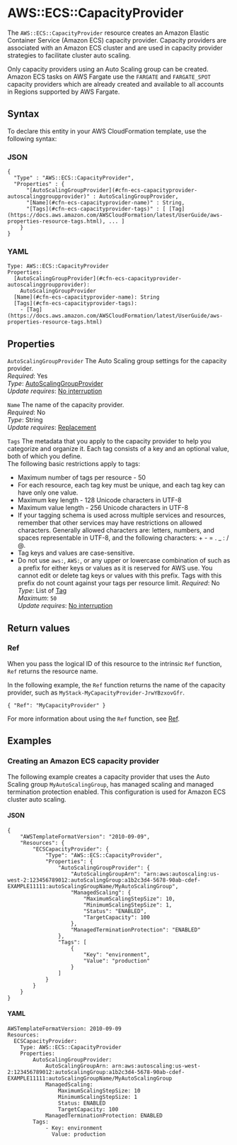 # AWS::ECS::CapacityProvider<a name="aws-resource-ecs-capacityprovider"></a>

The `AWS::ECS::CapacityProvider` resource creates an Amazon Elastic Container Service \(Amazon ECS\) capacity provider\. Capacity providers are associated with an Amazon ECS cluster and are used in capacity provider strategies to facilitate cluster auto scaling\.

Only capacity providers using an Auto Scaling group can be created\. Amazon ECS tasks on AWS Fargate use the `FARGATE` and `FARGATE_SPOT` capacity providers which are already created and available to all accounts in Regions supported by AWS Fargate\.

## Syntax<a name="aws-resource-ecs-capacityprovider-syntax"></a>

To declare this entity in your AWS CloudFormation template, use the following syntax:

### JSON<a name="aws-resource-ecs-capacityprovider-syntax.json"></a>

```
{
  "Type" : "AWS::ECS::CapacityProvider",
  "Properties" : {
      "[AutoScalingGroupProvider](#cfn-ecs-capacityprovider-autoscalinggroupprovider)" : AutoScalingGroupProvider,
      "[Name](#cfn-ecs-capacityprovider-name)" : String,
      "[Tags](#cfn-ecs-capacityprovider-tags)" : [ [Tag](https://docs.aws.amazon.com/AWSCloudFormation/latest/UserGuide/aws-properties-resource-tags.html), ... ]
    }
}
```

### YAML<a name="aws-resource-ecs-capacityprovider-syntax.yaml"></a>

```
Type: AWS::ECS::CapacityProvider
Properties: 
  [AutoScalingGroupProvider](#cfn-ecs-capacityprovider-autoscalinggroupprovider): 
    AutoScalingGroupProvider
  [Name](#cfn-ecs-capacityprovider-name): String
  [Tags](#cfn-ecs-capacityprovider-tags): 
    - [Tag](https://docs.aws.amazon.com/AWSCloudFormation/latest/UserGuide/aws-properties-resource-tags.html)
```

## Properties<a name="aws-resource-ecs-capacityprovider-properties"></a>

`AutoScalingGroupProvider`  <a name="cfn-ecs-capacityprovider-autoscalinggroupprovider"></a>
The Auto Scaling group settings for the capacity provider\.  
*Required*: Yes  
*Type*: [AutoScalingGroupProvider](aws-properties-ecs-capacityprovider-autoscalinggroupprovider.md)  
*Update requires*: [No interruption](https://docs.aws.amazon.com/AWSCloudFormation/latest/UserGuide/using-cfn-updating-stacks-update-behaviors.html#update-no-interrupt)

`Name`  <a name="cfn-ecs-capacityprovider-name"></a>
The name of the capacity provider\.  
*Required*: No  
*Type*: String  
*Update requires*: [Replacement](https://docs.aws.amazon.com/AWSCloudFormation/latest/UserGuide/using-cfn-updating-stacks-update-behaviors.html#update-replacement)

`Tags`  <a name="cfn-ecs-capacityprovider-tags"></a>
The metadata that you apply to the capacity provider to help you categorize and organize it\. Each tag consists of a key and an optional value, both of which you define\.  
The following basic restrictions apply to tags:  
+ Maximum number of tags per resource \- 50
+ For each resource, each tag key must be unique, and each tag key can have only one value\.
+ Maximum key length \- 128 Unicode characters in UTF\-8
+ Maximum value length \- 256 Unicode characters in UTF\-8
+ If your tagging schema is used across multiple services and resources, remember that other services may have restrictions on allowed characters\. Generally allowed characters are: letters, numbers, and spaces representable in UTF\-8, and the following characters: \+ \- = \. \_ : / @\.
+ Tag keys and values are case\-sensitive\.
+ Do not use `aws:`, `AWS:`, or any upper or lowercase combination of such as a prefix for either keys or values as it is reserved for AWS use\. You cannot edit or delete tag keys or values with this prefix\. Tags with this prefix do not count against your tags per resource limit\.
*Required*: No  
*Type*: List of [Tag](https://docs.aws.amazon.com/AWSCloudFormation/latest/UserGuide/aws-properties-resource-tags.html)  
*Maximum*: `50`  
*Update requires*: [No interruption](https://docs.aws.amazon.com/AWSCloudFormation/latest/UserGuide/using-cfn-updating-stacks-update-behaviors.html#update-no-interrupt)

## Return values<a name="aws-resource-ecs-capacityprovider-return-values"></a>

### Ref<a name="aws-resource-ecs-capacityprovider-return-values-ref"></a>

 When you pass the logical ID of this resource to the intrinsic `Ref` function, `Ref` returns the resource name\.

In the following example, the `Ref` function returns the name of the capacity provider, such as `MyStack-MyCapacityProvider-JrwYBzxovGfr`\.

 `{ "Ref": "MyCapacityProvider" }` 

For more information about using the `Ref` function, see [Ref](https://docs.aws.amazon.com/AWSCloudFormation/latest/UserGuide/intrinsic-function-reference-ref.html)\.

## Examples<a name="aws-resource-ecs-capacityprovider--examples"></a>



### Creating an Amazon ECS capacity provider<a name="aws-resource-ecs-capacityprovider--examples--Creating_an_Amazon_ECS_capacity_provider"></a>

The following example creates a capacity provider that uses the Auto Scaling group `MyAutoScalingGroup`, has managed scaling and managed termination protection enabled\. This configuration is used for Amazon ECS cluster auto scaling\.

#### JSON<a name="aws-resource-ecs-capacityprovider--examples--Creating_an_Amazon_ECS_capacity_provider--json"></a>

```
{
    "AWSTemplateFormatVersion": "2010-09-09",
    "Resources": {
        "ECSCapacityProvider": {
            "Type": "AWS::ECS::CapacityProvider",
            "Properties": {
                "AutoScalingGroupProvider": {
                    "AutoScalingGroupArn": "arn:aws:autoscaling:us-west-2:123456789012:autoScalingGroup:a1b2c3d4-5678-90ab-cdef-EXAMPLE11111:autoScalingGroupName/MyAutoScalingGroup",
                    "ManagedScaling": {
                        "MaximumScalingStepSize": 10,
                        "MinimumScalingStepSize": 1,
                        "Status": "ENABLED",
                        "TargetCapacity": 100
                    },
                    "ManagedTerminationProtection": "ENABLED"
                },
                "Tags": [
                    {
                        "Key": "environment",
                        "Value": "production"
                    }
                ]
            }
        }
    }
}
```

#### YAML<a name="aws-resource-ecs-capacityprovider--examples--Creating_an_Amazon_ECS_capacity_provider--yaml"></a>

```
AWSTemplateFormatVersion: 2010-09-09
Resources:
  ECSCapacityProvider:
    Type: AWS::ECS::CapacityProvider
    Properties:
        AutoScalingGroupProvider:
            AutoScalingGroupArn: arn:aws:autoscaling:us-west-2:123456789012:autoScalingGroup:a1b2c3d4-5678-90ab-cdef-EXAMPLE11111:autoScalingGroupName/MyAutoScalingGroup
            ManagedScaling:
                MaximumScalingStepSize: 10
                MinimumScalingStepSize: 1
                Status: ENABLED
                TargetCapacity: 100
            ManagedTerminationProtection: ENABLED
        Tags:
            - Key: environment
              Value: production
```